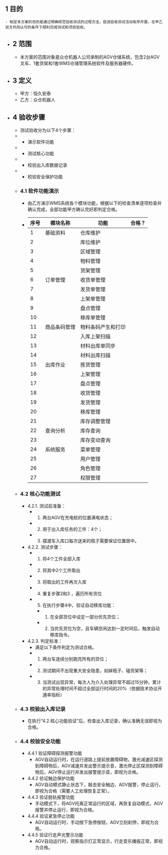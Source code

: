 ## 1 目的
	- 制定本方案的目的是通过明确规范验收测试的过程方法，促进验收测试活动有序开展，在甲乙双方共同认可的条件下顺利完成测试和项目验收。
- ## 2 范围
	- 本方案的范围对象是众仓机器人公司承制的AGV仓储系统，包含2台AGV叉车、1套货架和1套WMS仓储管理系统软件及服务器硬件。
- ## 3 定义
	- 甲方：恒久安泰
	- 乙方：众仓机器人
- ## 4 验收步骤
	- 测试验收分为以下4个步骤：
	- - 演示软件功能
	- - 测试核心功能
	- - 校验出入库数据记录
	- - 校验安全保护功能
	- ### 4.1 软件功能演示
		- 由乙方演示WMS系统各个模块功能，根据以下的检查清单逐项检查并确认完成，全部功能甲方确认完好即判定合格。
		- | 序号 | 模块名称 | 功能 | 合格？ |
		  |--|--|--|--|
		  |1|基础资料|仓库维护||
		  |2||库位维护||
		  |3||区域管理||
		  |4||物料管理||
		  |5||货架管理||
		  |6|订单管理|收货单管理||
		  |7||发货单管理||
		  |8||上架单管理||
		  |9||盘点管理||
		  |10||移库单管理||
		  |11|商品条码管理|物料条码产生和打印||
		  |12||入库上架扫描||
		  |13||材料出库单同步||
		  |14||材料出库扫描||
		  |15|出库作业|拣货管理||
		  |16||上架管理||
		  |17||盘点管理||
		  |18||收货管理||
		  |19||发货管理||
		  |20||移库管理||
		  |21||库存调整管理||
		  |22|查询分析|库存查询||
		  |23||库存变动查询||
		  |24|系统服务|菜单管理||
		  |25||用户管理||
		  |26||角色管理||
		  |27||权限管理||
	- ### 4.2 核心功能测试
		- 4.2.1. 测试前准备：
			- 1. 两台AGV在充电桩的位置满电状态；
			- 2. 用于出入库任务的工件：4个；
			- 3. 摆渡车入库口每次送来的瓶子需要保证位置居中。
		- 4.2.2. 测试步骤：
			- 1. 将4个工件全部入库
			- 2. 将其中2个工件取出
			- 3. 将取出的工件再次入库
			- 4. 重复步骤2和3 ，遍历所有货位
			- 5. 在执行步骤4中，验证自动移库功能：
				- 1. 在全部货位中设定一部分优先货位；
				- 2. 当优先货位为空，且车辆空闲达到一定时间后，触发自动移库指令。
		- 4.2.3. 判定标准：
			- 满足以下条件判定为测试合格。
			- 1. 两台车连续分别跑完所有的货位；
			- 2. 测试期间不出现重大安全隐患，如掉瓶子、碰货架等；
			- 3. 当测试出现异常，每次人为介入处理异常不超过15分钟，累计的异常处理时间不超过全部运行时间的20%（依据技术协议开通率指标）
	- ### 4.3 校验出入库记录
		- 在执行“4.2.核心功能验证”后，检查出入库记录，确认准确无误即视为合格。
	- ### 4.4 校验安全功能
		- 4.4.1 验证障碍探测报警功能
			- AGV自动运行时，在运行道路上提前放置障碍物，激光减速区探测到障碍物后，AGV减速并发出警示提示音，激光停止区探测到障碍物后，AGV停止运行并发出报警提示音，即视为合格。
		- 4.4.2 验证触边保护功能
			- AGV自动模式静止状态下，敲击安全触边，AGV报警，停止运行，即视为合格（需要人工处理恢复正常）。
		- 4.4.3 验证脱轨报警功能
			- 手动模式下，将AGV托离正常运行的区域，再恢复自动模式，AGV报警并停止运行，即视为合格。
		- 4.4.4 验证紧急停止功能
			- AGV自动运行时，手动按下急停按钮，AGV立刻刹停，即视为合格。
		- 4.4.5 验证行走声光警示功能
			- AGV自动运行时，观察指示灯正常显示，行走音乐播报正常，即视为合格。